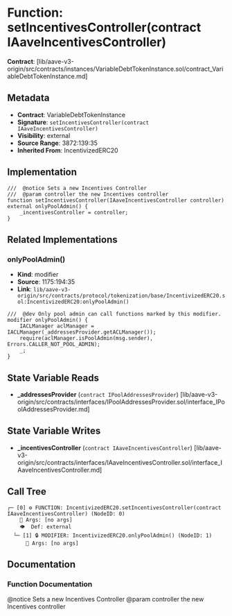 # Function: setIncentivesController(contract IAaveIncentivesController)

**Contract**: [lib/aave-v3-origin/src/contracts/instances/VariableDebtTokenInstance.sol/contract_VariableDebtTokenInstance.md]

## Metadata

- **Contract**: VariableDebtTokenInstance
- **Signature**: `setIncentivesController(contract IAaveIncentivesController)`
- **Visibility**: external
- **Source Range**: 3872:139:35
- **Inherited From**: IncentivizedERC20

## Implementation

```solidity
///  @notice Sets a new Incentives Controller
///  @param controller the new Incentives controller
function setIncentivesController(IAaveIncentivesController controller) external onlyPoolAdmin() {
    _incentivesController = controller;
}
```

## Related Implementations

### onlyPoolAdmin()

- **Kind**: modifier
- **Source**: 1175:194:35
- **Link**: `lib/aave-v3-origin/src/contracts/protocol/tokenization/base/IncentivizedERC20.sol:IncentivizedERC20:onlyPoolAdmin()`

```solidity
///  @dev Only pool admin can call functions marked by this modifier.
modifier onlyPoolAdmin() {
    IACLManager aclManager = IACLManager(_addressesProvider.getACLManager());
    require(aclManager.isPoolAdmin(msg.sender), Errors.CALLER_NOT_POOL_ADMIN);
    _;
}
```

## State Variable Reads

- **_addressesProvider** (`contract IPoolAddressesProvider`) [lib/aave-v3-origin/src/contracts/interfaces/IPoolAddressesProvider.sol/interface_IPoolAddressesProvider.md]

## State Variable Writes

- **_incentivesController** (`contract IAaveIncentivesController`) [lib/aave-v3-origin/src/contracts/interfaces/IAaveIncentivesController.sol/interface_IAaveIncentivesController.md]

## Call Tree

```
┌─ [0] ⚙️ FUNCTION: IncentivizedERC20.setIncentivesController(contract IAaveIncentivesController) (NodeID: 0)
    💬 Args: [no args]
    👁️  Def: external
  └─ [1] 🔒 MODIFIER: IncentivizedERC20.onlyPoolAdmin() (NodeID: 1)
      💬 Args: [no args]
```

## Documentation

### Function Documentation

 @notice Sets a new Incentives Controller
 @param controller the new Incentives controller
